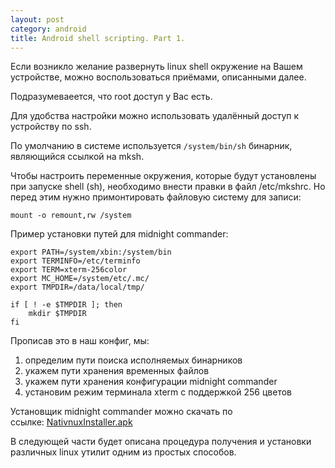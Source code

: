 ```yaml
---
layout: post
category: android
title: Android shell scripting. Part 1.
---
```


Если возникло желание развернуть linux shell окружение на Вашем устройстве, можно воспользоваться приёмами, описанными далее.

Подразумеваеется, что root доступ у Вас есть.

Для удобства настройки можно использовать удалённый доступ к устройству по ssh.

По умолчанию в системе используется `/system/bin/sh` бинарник, являющийся ссылкой на mksh.

Чтобы настроить переменные окружения, которые будут установлены при запуске shell (sh), необходимо внести правки в файл /etc/mkshrc. Но перед этим нужно примонтировать файловую систему для записи:

```
mount -o remount,rw /system
```

Пример установки путей для midnight commander:

```
export PATH=/system/xbin:/system/bin
export TERMINFO=/etc/terminfo
export TERM=xterm-256color
export MC_HOME=/system/etc/.mc/
export TMPDIR=/data/local/tmp/

if [ ! -e $TMPDIR ]; then
    mkdir $TMPDIR
fi
```

Прописав это в наш конфиг, мы:

1.  определим пути поиска исполняемых бинарников
2.  укажем пути хранения временных файлов
3.  укажем пути хранения конфигурации midnight commander
4.  установим режим терминала xterm с поддержкой 256 цветов

Установщик midnight commander можно скачать по ссылке: [NativnuxInstaller.apk](https://drive.google.com/open?id=0By7QfrffBV76fkozTGtfMjdER01YWF8tQ3VrNFljVTZLY1VBWGlZV21RbFR2XzRWYVVfSEU)

В следующей части будет описана процедура получения и установки различных linux утилит одним из простых способов.
